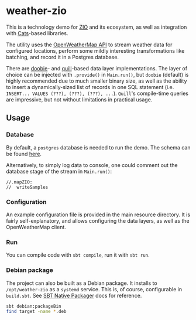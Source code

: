 # weather-zio

This is a technology demo for [ZIO](https://zio.dev) and its ecosystem, as well as integration with [Cats](https://typelevel.org/cats/)-based libraries. 

The utility uses the [OpenWeatherMap API](https://openweathermap.org/current) to stream weather data for configured locations, perform some mildly interesting transformations like batching, and record it in a Postgres database.

There are [doobie](https://typelevel.org/doobie/index.html)- and [quill](https://zio.dev/zio-quill/)-based data layer implementations. The layer of choice can be injected with `.provide()` in `Main.run()`, but `doobie` (default) is highly recommended due to much smaller binary size, as well as the ability to insert a dynamically-sized list of records in one SQL statement (i.e. `INSERT... VALUES (???), (???), (???), ...`). `Quill`'s compile-time queries are impressive, but not without limitations in practical usage.

## Usage

### Database

By default, a `postgres` database is needed to run the demo. The schema can be found [here](src/main/resources/schema.sql). 

Alternatively, to simply log data to console, one could comment out the database stage of the stream in `Main.run()`:

```scala3 
//.mapZIO:
//  writeSamples
```

### Configuration

An example configuration file is provided in the main resource directory. It is fairly self-explanatory, and allows configuring the data layers, as well as the OpenWeatherMap client.

### Run 

You can compile code with `sbt compile`, run it with `sbt run`.

### Debian package

The project can also be built as a Debian package. It installs to `/opt/weather-zio` as a `systemd` service. This is, of course, configurable in `build.sbt`. See [SBT Native Packager](https://sbt-native-packager.readthedocs.io/en/latest/) docs for reference.

```bash
sbt debian:packageBin
find target -name *.deb
```
